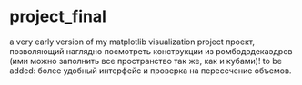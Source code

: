 # project_final
a very early version of my matplotlib visualization project 
проект, позволяющий наглядно посмотреть конструкции из ромбододекаэдров (ими можно заполнить все пространство так же, как и кубами)!
to be added: более удобный интерфейс и проверка на пересечение объемов.
